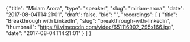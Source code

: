 {
  "title": "Miriam Arora",
  "type": "speaker",
  "slug": "miriam-arora",
  "date": "2017-08-04T14:21:01",
  "draft": false,
  "bio": "",
  "recordings": [
    {
      "title": "Breakthrough with LinkedIn",
      "slug": "breakthrough-with-linkedin",
      "thumbnail": "https://i.vimeocdn.com/video/651116902_295x166.jpg",
      "date": "2017-08-04T14:21:01"
    }
  ]
}